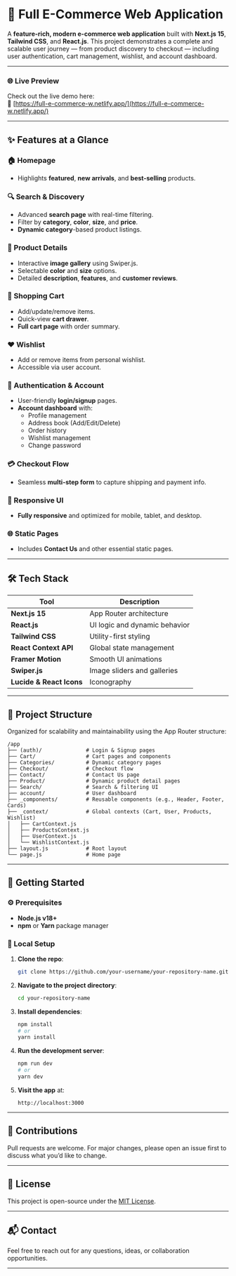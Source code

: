 # 🛒 Full E-Commerce Web Application

A **feature-rich, modern e-commerce web application** built with **Next.js 15**, **Tailwind CSS**, and **React.js**. This project demonstrates a complete and scalable user journey — from product discovery to checkout — including user authentication, cart management, wishlist, and account dashboard.

---

### 🌐 Live Preview

Check out the live demo here:  
🔗 [https://full-e-commerce-w.netlify.app/](https://full-e-commerce-w.netlify.app/)

---

## ✨ Features at a Glance

### 🏠 Homepage
- Highlights **featured**, **new arrivals**, and **best-selling** products.

### 🔍 Search & Discovery
- Advanced **search page** with real-time filtering.
- Filter by **category**, **color**, **size**, and **price**.
- **Dynamic category**-based product listings.

### 📄 Product Details
- Interactive **image gallery** using Swiper.js.
- Selectable **color** and **size** options.
- Detailed **description**, **features**, and **customer reviews**.

### 🛒 Shopping Cart
- Add/update/remove items.
- Quick-view **cart drawer**.
- **Full cart page** with order summary.

### ❤️ Wishlist
- Add or remove items from personal wishlist.
- Accessible via user account.

### 🔐 Authentication & Account
- User-friendly **login/signup** pages.
- **Account dashboard** with:
  - Profile management
  - Address book (Add/Edit/Delete)
  - Order history
  - Wishlist management
  - Change password

### 💳 Checkout Flow
- Seamless **multi-step form** to capture shipping and payment info.

### 📱 Responsive UI
- **Fully responsive** and optimized for mobile, tablet, and desktop.

### 🌐 Static Pages
- Includes **Contact Us** and other essential static pages.

---

## 🛠️ Tech Stack

| Tool | Description |
|------|-------------|
| **Next.js 15** | App Router architecture |
| **React.js** | UI logic and dynamic behavior |
| **Tailwind CSS** | Utility-first styling |
| **React Context API** | Global state management |
| **Framer Motion** | Smooth UI animations |
| **Swiper.js** | Image sliders and galleries |
| **Lucide & React Icons** | Iconography |

---

## 📁 Project Structure

Organized for scalability and maintainability using the App Router structure:

```
/app
├── (auth)/              # Login & Signup pages
├── Cart/                # Cart pages and components
├── Categories/          # Dynamic category pages
├── Checkout/            # Checkout flow
├── Contact/             # Contact Us page
├── Product/             # Dynamic product detail pages
├── Search/              # Search & filtering UI
├── account/             # User dashboard
├── _components/         # Reusable components (e.g., Header, Footer, Cards)
├── _context/            # Global contexts (Cart, User, Products, Wishlist)
│   ├── CartContext.js
│   ├── ProductsContext.js
│   ├── UserContext.js
│   └── WishlistContext.js
├── layout.js            # Root layout
└── page.js              # Home page
```

---

## 🚀 Getting Started

### ⚙️ Prerequisites

- **Node.js v18+**
- **npm** or **Yarn** package manager

### 🧪 Local Setup

1. **Clone the repo**:
   ```bash
   git clone https://github.com/your-username/your-repository-name.git
   ```

2. **Navigate to the project directory**:
   ```bash
   cd your-repository-name
   ```

3. **Install dependencies**:
   ```bash
   npm install
   # or
   yarn install
   ```

4. **Run the development server**:
   ```bash
   npm run dev
   # or
   yarn dev
   ```

5. **Visit the app** at:
   ```
   http://localhost:3000
   ```

---

## 🙌 Contributions

Pull requests are welcome. For major changes, please open an issue first to discuss what you’d like to change.

---

## 📄 License

This project is open-source under the [MIT License](LICENSE).

---

## 📬 Contact

Feel free to reach out for any questions, ideas, or collaboration opportunities.

---